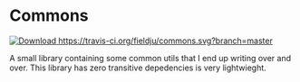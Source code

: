 # Commons

[ ![Download](https://api.bintray.com/packages/fieldju/maven/commons/images/download.svg) ](https://bintray.com/fieldju/maven/commons/_latestVersion)
https://travis-ci.org/fieldju/commons.svg?branch=master

A small library containing some common utils that I end up writing over and over.
This library has zero transitive depedencies is very lightwieght.
